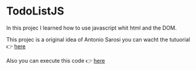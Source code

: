 # TodoListJS
In this projec I learned how to use javascript whit html and the DOM.

This projec is a original idea of Antonio Sarosi you can wacht the tutuorial 👉 [here](https://www.youtube.com/watch?v=CSWnqdhN5vk)

Also you can execute this code 👉 [here](https://rikardo816.github.io/TodoListJS/)

